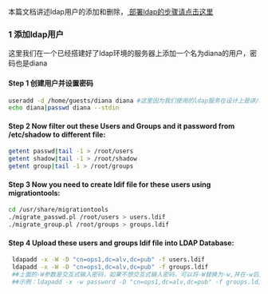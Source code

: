 

本篇文档讲述ldap用户的添加和删除，<a href=https://github.com/AlvinWanCN/TechnologyCenter/blob/master/linux/docs/ldap/ldapDeploy.md> 部署ldap的步骤请点击这里 </a>

### 1 添加ldap用户
这里我们在一个已经搭建好了ldap环境的服务器上添加一个名为diana的用户，密码也是diana

#### Step 1 创建用户并设置密码
```bash
useradd -d /home/guests/diana diana #这里因为我们使用的ldap服务在设计上是讲/home/guests/目录作为ldap用户的上级目录，所以diana的目录为 /home/guests/diana
echo diana|passwd diana --stdin
```

#### Step 2 Now filter out these Users and Groups and it password from /etc/shadow to different file:
 ```bash
getent passwd|tail -1 > /root/users
getent shadow|tail -1 > /root/shadow
getent group|tail -1 > /root/groups
```
#### Step 3 Now you need to create ldif file for these users using migrationtools:

```bash
cd /usr/share/migrationtools
./migrate_passwd.pl /root/users > users.ldif
./migrate_group.pl /root/groups > groups.ldif
```


#### Step 4 Upload these users and groups ldif file into LDAP Database:
```bash
 ldapadd -x -W -D "cn=ops1,dc=alv,dc=pub" -f users.ldif
 ldapadd -x -W -D "cn=ops1,dc=alv,dc=pub" -f groups.ldif 
 ##上面的-W参数是交互式输入密码，如果不想交互式输入密码，可以将-W替换为-w,并在-w后面添加ldap管理员密码。
 ##示例：ldapadd -x -w password -D "cn=ops1,dc=alv,dc=pub" -f groups.ldif 
 ```

